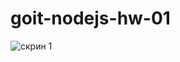 # goit-nodejs-hw-01

![скрин 1](https://github.com/sl24/goit-NodeJS-HomeWork-01/tree/01-node-basics/01-basics/01-node-basics-1.jpg "Скриншот 1")​

